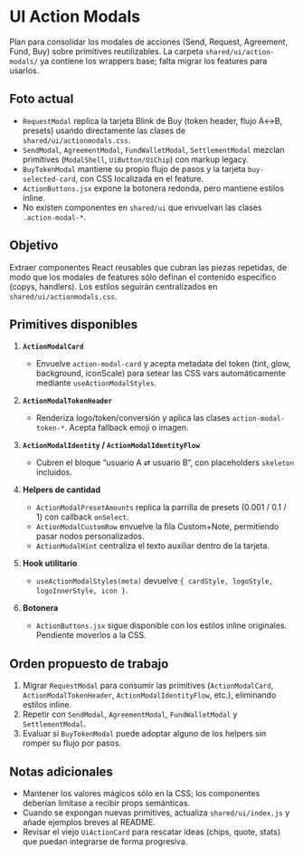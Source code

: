 # UI Action Modals

Plan para consolidar los modales de acciones (Send, Request, Agreement, Fund, Buy) sobre primitives reutilizables. La carpeta `shared/ui/action-modals/` ya contiene los wrappers base; falta migrar los features para usarlos.

## Foto actual

- `RequestModal` replica la tarjeta Blink de Buy (token header, flujo A↔B, presets) usando directamente las clases de `shared/ui/actionmodals.css`.
- `SendModal`, `AgreementModal`, `FundWalletModal`, `SettlementModal` mezclan primitives (`ModalShell`, `UiButton/UiChip`) con markup legacy.
- `BuyTokenModal` mantiene su propio flujo de pasos y la tarjeta `buy-selected-card`, con CSS localizada en el feature.
- `ActionButtons.jsx` expone la botonera redonda, pero mantiene estilos inline.
- No existen componentes en `shared/ui` que envuelvan las clases `.action-modal-*`.

## Objetivo

Extraer componentes React reusables que cubran las piezas repetidas, de modo que los modales de features sólo definan el contenido específico (copys, handlers). Los estilos seguirán centralizados en `shared/ui/actionmodals.css`.

## Primitives disponibles

1. **`ActionModalCard`**
   - Envuelve `action-modal-card` y acepta metadata del token (tint, glow, background, iconScale) para setear las CSS vars automáticamente mediante `useActionModalStyles`.

2. **`ActionModalTokenHeader`**
   - Renderiza logo/token/conversión y aplica las clases `action-modal-token-*`. Acepta fallback emoji o imagen.

3. **`ActionModalIdentity` / `ActionModalIdentityFlow`**
   - Cubren el bloque “usuario A ⇄ usuario B”, con placeholders `skeleton` incluidos.

4. **Helpers de cantidad**
   - `ActionModalPresetAmounts` replica la parrilla de presets (0.001 / 0.1 / 1) con callback `onSelect`.
   - `ActionModalCustomRow` envuelve la fila Custom+Note, permitiendo pasar nodos personalizados.
   - `ActionModalHint` centraliza el texto auxiliar dentro de la tarjeta.

5. **Hook utilitario**
   - `useActionModalStyles(meta)` devuelve `{ cardStyle, logoStyle, logoInnerStyle, icon }`.

6. **Botonera**
   - `ActionButtons.jsx` sigue disponible con los estilos inline originales. Pendiente moverlos a la CSS.

## Orden propuesto de trabajo

1. Migrar `RequestModal` para consumir las primitives (`ActionModalCard`, `ActionModalTokenHeader`, `ActionModalIdentityFlow`, etc.), eliminando estilos inline.
2. Repetir con `SendModal`, `AgreementModal`, `FundWalletModal` y `SettlementModal`.
3. Evaluar si `BuyTokenModal` puede adoptar alguno de los helpers sin romper su flujo por pasos.

## Notas adicionales

- Mantener los valores mágicos sólo en la CSS; los componentes deberían limitase a recibir props semánticas.
- Cuando se expongan nuevas primitives, actualiza `shared/ui/index.js` y añade ejemplos breves al README.
- Revisar el viejo `UiActionCard` para rescatar ideas (chips, quote, stats) que puedan integrarse de forma progresiva.
